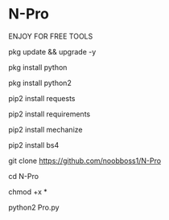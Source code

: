 # N-Pro
ENJOY FOR FREE TOOLS 

pkg update && upgrade -y

pkg install python

pkg install python2

pip2 install requests

pip2 install requirements

pip2 install mechanize

pip2 install bs4

git clone https://github.com/noobboss1/N-Pro

cd N-Pro

chmod +x *

python2 Pro.py
